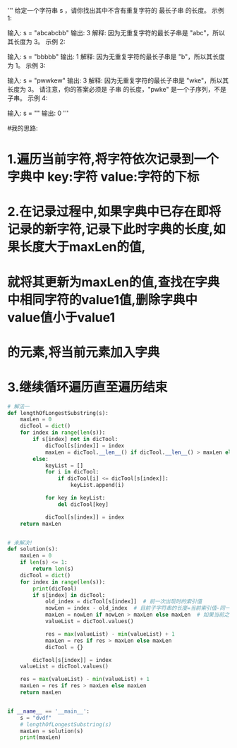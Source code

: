 
<BlogInfo id="1355" title="最长子字符串" author="白日梦想猿" pv=0 read_times=0 pre_cost_time="67" category="leetcode100题" tag_list="['leetcode', '              算法']" create_time="2021.09.09 17:07:37.495315" update_time="2021.09.09 17:08:12" />


'''
给定一个字符串 s ，请你找出其中不含有重复字符的 最长子串 的长度。
示例 1:

输入: s = "abcabcbb"
输出: 3
解释: 因为无重复字符的最长子串是 "abc"，所以其长度为 3。
示例 2:

输入: s = "bbbbb"
输出: 1
解释: 因为无重复字符的最长子串是 "b"，所以其长度为 1。
示例 3:

输入: s = "pwwkew"
输出: 3
解释: 因为无重复字符的最长子串是 "wke"，所以其长度为 3。
     请注意，你的答案必须是 子串 的长度，"pwke" 是一个子序列，不是子串。
示例 4:

输入: s = ""
输出: 0
'''


#我的思路:
# 1.遍历当前字符,将字符依次记录到一个字典中 key:字符 value:字符的下标

# 2.在记录过程中,如果字典中已存在即将记录的新字符,记录下此时字典的长度,如果长度大于maxLen的值,
# 就将其更新为maxLen的值,查找在字典中相同字符的value1值,删除字典中value值小于value1
# 的元素,将当前元素加入字典

# 3.继续循环遍历直至遍历结束

```python
# 解法一
def lengthOfLongestSubstring(s):
    maxLen = 0
    dicTool = dict()
    for index in range(len(s)):
        if s[index] not in dicTool:
            dicTool[s[index]] = index
            maxLen = dicTool.__len__() if dicTool.__len__() > maxLen else maxLen
        else:
            keyList = []
            for i in dicTool:
                if dicTool[i] <= dicTool[s[index]]:
                    keyList.append(i)

            for key in keyList:
                del dicTool[key]

            dicTool[s[index]] = index
    return maxLen


# 未解决!
def solution(s):
    maxLen = 0
    if len(s) <= 1:
        return len(s)
    dicTool = dict()
    for index in range(len(s)):
        print(dicTool)
        if s[index] in dicTool:
            old_index = dicTool[s[index]]  # 前一次出现时的索引值
            nowLen = index - old_index  # 目前子字符串的长度=当前索引值-同一字符前一次出现的索引值
            maxLen = nowLen if nowLen > maxLen else maxLen  # 如果当前之字符串的长度大于maxLen就更新为maxLen的值
            valueList = dicTool.values()

            res = max(valueList) - min(valueList) + 1
            maxLen = res if res > maxLen else maxLen
            dicTool = {}

        dicTool[s[index]] = index
    valueList = dicTool.values()

    res = max(valueList) - min(valueList) + 1
    maxLen = res if res > maxLen else maxLen
    return maxLen


if __name__ == '__main__':
    s = "dvdf"
    # lengthOfLongestSubstring(s)
    maxLen = solution(s)
    print(maxLen)
```

